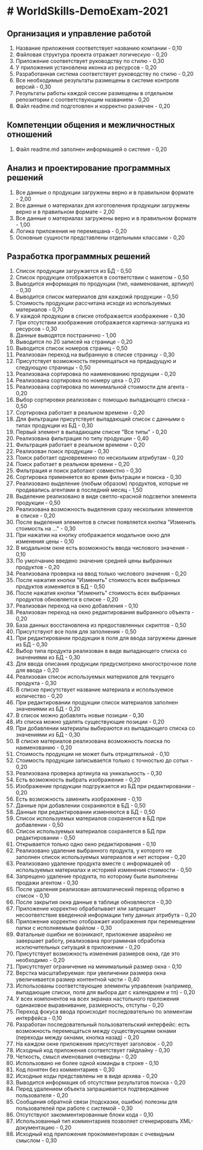 # # WorldSkills-DemoExam-2021

## Организация и управление работой
1. Название приложения соответствует названию компании - 0,10
2. Файловая структура проекта отражает логическую - 0,20
3. Приложение соответствует руководству по стилю - 0,30
4. У приложения установлена иконка из ресурсов - 0,20
5. Разработанная система соответствует руководству по стилю - 0,20
6. Все необходимые результаты размещены в системе контроля версий - 0,30
7. Результаты работы каждой сессии размещены в отдельном репозитории с соответствующим названием - 0,20
8. Файл readme.md подготовлен и корректно размечен - 0,20

## Компетенции общения и межличностных отношений
1. Файл readme.md заполнен информацией о системе - 0,20

## Анализ и проектирование программных решений
1. Все данные о продукции загружены верно и в правильном формате - 2,00
2. Все данные о материалах для изготовления продукции загружены верно и в правильном формате - 2,00
3. Все данные о материалах загружены верно и в правильном формате - 1,00
4. Логика приложения не перемешана - 0,20
5. Основные сущности представлены отдельными классами - 0,20

## Разработка программных решений
1. Список продукции загружается из БД - 0,50
2. Список продукции отображается в соответствии с макетом - 0,50
3. Выводится информация по продукции (тип, наименование, артикул) - 0,30
4. Выводится список материалов для каждожй продукции - 0,50
5. Стоимость продукции рассчитана исходя из используемых материалов - 0,70
6. У каждой продукции в списке отображается изображение - 0,30
7. При отсутствии изображения отображается картинка-заглушка из ресурсов - 0,30
8. Данные выводятся постранично - 1,00
9. Выводится по 20 записей на странице - 0,20
10. Выводится список номеров страниц - 0,50
11. Реализован переход на выбранную в списке страницу - 0,30
12. Присутствует возможность перемещаться на предыдущую и следующую страницы - 0,50
13. Реализована сортировка по наименованию продукции - 0,20
14. Реализована сортировка по номеру цеха - 0,20
15. Реализована сортировка по минимальной стоимости для агента - 0,20
16. Выбор сортировки реализован с помощью выпадающего списка - 0,50
17. Сортировка работает в реальном времени - 0,20
18. Для фильтрации присутствует выпадающий список с данными о типах продукции из БД - 0,30
19. Первый элемент в выпадающем списке "Все типы" - 0,20
20. Реализована фильтрация по типу продукции - 0,40
21. Фильтрация работает в реальном времени - 0,20
22. Реализован поиск продукции - 0,30
23. Поиск работает одновременно по нескольким атрибутам - 0,20
24. Поиск работает в реальном времени - 0,20
25. Фильтрация и поиск работают совместно - 0,30
26. Сортировка применяется во время фильтрации и поиска - 0,30
27. Реализовано выделение (любым образом) продуктов, которые не продавались агентами в последний месяц - 1,50
28. Выделение реализовано в виде светло-красной подсветки элемента продукции - 0,50
29. Реализована возможность выделения сразу нескольких элементов в списке - 0,20
30. После выделения элементов в списке появляется кнопка "Изменить стоимость на ..." - 0,30
31. При нажатии на кнопку отображается модальное окно для изменения цены - 0,10
32. В модальном окне есть возможность ввода числового значения - 0,10
33. По умолчанию введено значение средней цены выбранных продуктов - 0,20
34. Реализована проверка на ввод только числового значения - 0,20
35. После нажатия кнопки "Изменить" стоимость всех выбранных продуктов изменяется в БД - 0,50
36. После нажатия кнопки "Изменить" стоимость всех выбранных продуктов обновляется в списке - 0,20
37. Реализован переход на окно добавления - 0,10
38. Реализован переход на окно редактирования выбранного объекта - 0,20
39. База данных восстановлена из предоставленных скриптов - 0,50
40. Присутствуют все поля для заполнения - 0,50
41. При редактировании продукции в поля для ввода загружены данные из БД - 0,30
42. Выбор типа продукта реализован в виде выпадающего списка со значениями из БД - 0,30
43. Для ввода описания продукции предусмотрено многострочное поле для ввода - 0,20
44. Реализован список используемых материалов для текущего продукта - 0,30
45. В списке присутствует название материала и используемое количество - 0,20
46. При редактировании продукции список материалов заполнен значениями из БД - 0,20
47. В список можно добавлять новые позиции - 0,30
48. Из списка можно удалять существующие позиции - 0,20
49. При добавлении материалы выбираются из выпадающего списка со значениями из БД - 0,30
50. В списке материалов реализована возможность поиска по наименованию - 0,20
51. Стоимость продукции не может быть отрицательной - 0,10
52. Стоимость продукции записывается только с точностью до сотых - 0,20
53. Реализована проверка артикула на уникальность - 0,30
54. Есть возможность выбрать изображение - 0,20
55. Изображение продукции подгружается из БД при редактировании - 0,20
56. Есть возможность заменить изображение - 0,10
57. Данные при добавлении сохраняются в БД - 0,50
58. Данные при редактировании изменяются в БД - 0,50
59. Список используемых материалов сохраняется в БД при добавлении - 0,50
60. Список используемых материалов сохраняется в БД при редактировании - 0,50
61. Открывается только одно окно редактирования - 0,10
62. Реализовано удаление выбранного продукта, у которого не заполнен список используемых материалов и нет истории - 0,20
63. Реализовано удаление продукта вместе с информацией об используемых материалах и историей изменения стоимости - 0,50
64. Запрещено удаление продукта, по которому были выполнены продажи агентом - 0,30
65. После удаления реализован автоматический переход обратно в список - 0,10
66. После закрытия окна данные в таблице обновляются - 0,30
67. Приложение корректно обрабатывает или запрещает несоответствие введенной информации типу данных атрибута - 0,20
68. Приложение корректно отображает изображения при перемещении папки с исполняемым файлом - 0,30
69. Фатальные ошибки не возникают, приложение аварийно не завершает работу, реализована программная обработка исключительных ситуаций в приложении - 0,20
70. Присутствует возможность изменения размеров окна, где это необходимо - 0,20
71. Присутствует ограничение на минимальный размер окна - 0,10
72. Верстка масштабируемая: при увеличении размера окна увеличивается размер контентной части - 0,40
73. Использованы соответствующие элементы управления (например, выпадающие списки, поля для выбора дат с календарем и тп) - 0,20
74. У всех компонентов на всех экранах настольного приложения одинаковое выравнивание, размерность, отступы - 0,20
75. Переход фокуса ввода происходит последовательно по элементам интерфейса - 0,10
76. Разработан последовательный пользовательский интерфейс: есть возможность перемещаться между существующими окнами (переходы между окнами, кнопка назад) - 0,20
77. На каждом окне приложения присутствует заголовок - 0,20
78. Исходный код приложения соответствует гайдлайну - 0,30
79. Четкость, смысл именования очевидны - 0,20
80. Использовано не более одной команды в строке - 0,10
81. Код понятен без комментариев - 0,30
82. Исходные коды представлены не в виде архива - 0,20
83. Выводится информация об отсутствии результатов поиска - 0,20
84. Перед удалением объекта запрашивается подтверждение пользователя - 0,20
85. Сообщения обратной связи (подсказки, ошибки) полезны для пользователей при работе с системой - 0,30
86. Отсутствуют закомментированные блоки кода - 0,10
87. Использованный тип комментариев позволяет сгенерировать XML-документацию - 0,20
88. Исходный код приложения прокомментирован с очевидным смыслом - 0,30
